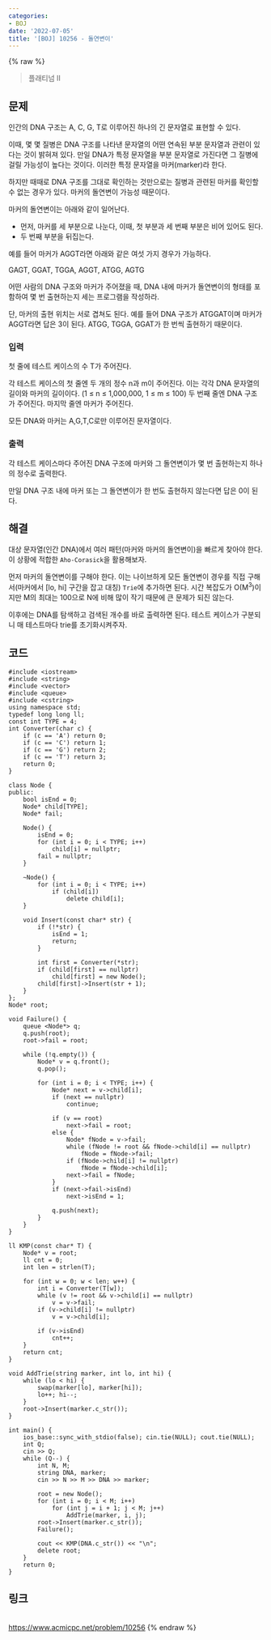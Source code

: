 ```yaml
---
categories:
- BOJ
date: '2022-07-05'
title: '[BOJ] 10256 - 돌연변이'
---
```


{% raw %}
> 플래티넘 II<br>

## 문제
인간의 DNA 구조는 A, C, G, T로 이루어진 하나의 긴 문자열로 표현할 수 있다.

이때, 몇 몇 질병은 DNA 구조를 나타낸 문자열의 어떤 연속된 부분 문자열과 관련이 있다는 것이 밝혀져 있다. 만일 DNA가 특정 문자열을 부분 문자열로 가진다면 그 질병에 걸릴 가능성이 높다는 것이다. 이러한 특정 문자열을 마커(marker)라 한다.

하지만 때때로 DNA 구조를 그대로 확인하는 것만으로는 질병과 관련된 마커를 확인할 수 없는 경우가 있다. 마커의 돌연변이 가능성 때문이다.

마커의 돌연변이는 아래와 같이 일어난다.

-   먼저, 마커를 세 부분으로 나눈다, 이때, 첫 부분과 세 번째 부분은 비어 있어도 된다.
-   두 번째 부분을 뒤집는다.

예를 들어 마커가 AGGT라면 아래와 같은 여섯 가지 경우가 가능하다.

GAGT, GGAT, TGGA, AGGT, ATGG, AGTG

어떤 사람의 DNA 구조와 마커가 주어졌을 때, DNA 내에 마커가 돌연변이의 형태를 포함하여 몇 번 출현하는지 세는 프로그램을 작성하라.

단, 마커의 출현 위치는 서로 겹쳐도 된다. 예를 들어 DNA 구조가 ATGGAT이며 마커가 AGGT라면 답은 3이 된다. ATGG, TGGA, GGAT가 한 번씩 출현하기 때문이다.

### 입력
첫 줄에 테스트 케이스의 수 T가 주어진다.

각 테스트 케이스의 첫 줄엔 두 개의 정수 n과 m이 주어진다. 이는 각각 DNA 문자열의 길이와 마커의 길이이다. (1 ≤ n ≤ 1,000,000, 1 ≤ m ≤ 100) 두 번째 줄엔 DNA 구조가 주어진다. 마지막 줄엔 마커가 주어진다.

모든 DNA와 마커는 A,G,T,C로만 이루어진 문자열이다.

### 출력
각 테스트 케이스마다 주어진 DNA 구조에 마커와 그 돌연변이가 몇 번 출현하는지 하나의 정수로 출력한다.

만일 DNA 구조 내에 마커 또는 그 돌연변이가 한 번도 출현하지 않는다면 답은 0이 된다.

## 해결
대상 문자열(인간 DNA)에서 여러 패턴(마커와 마커의 돌연변이)을 빠르게 찾아야 한다. 이 상황에 적합한 `Aho-Corasick`을 활용해보자.

먼저 마커의 돌연변이를 구해야 한다. 이는 나이브하게 모든 돌연변이 경우를 직접 구해서(마커에서 [lo, hi] 구간을 잡고 대칭) `Trie`에 추가하면 된다. 시간 복잡도가 O(M<sup>3</sup>)이지만 M의 최대는 100으로 N에 비해 많이 작기 때문에 큰 문제가 되진 않는다.

이후에는 DNA를 탐색하고 검색된 개수를 바로 출력하면 된다. 테스트 케이스가 구분되니 매 테스트마다 trie를 초기화시켜주자.

## 코드
```
#include <iostream>
#include <string>
#include <vector>
#include <queue>
#include <cstring>
using namespace std;
typedef long long ll;
const int TYPE = 4;
int Converter(char c) { 
	if (c == 'A') return 0;
	if (c == 'C') return 1;
	if (c == 'G') return 2;
	if (c == 'T') return 3;
	return 0;
}

class Node {
public:
	bool isEnd = 0;
	Node* child[TYPE];
	Node* fail;

	Node() {
		isEnd = 0;
		for (int i = 0; i < TYPE; i++)
			child[i] = nullptr;
		fail = nullptr;
	}

	~Node() {
		for (int i = 0; i < TYPE; i++)
			if (child[i])
				delete child[i];
	}

	void Insert(const char* str) {
		if (!*str) {
			isEnd = 1;
			return;
		}

		int first = Converter(*str);
		if (child[first] == nullptr)
			child[first] = new Node();
		child[first]->Insert(str + 1);
	}
};
Node* root;

void Failure() {
	queue <Node*> q;
	q.push(root);
	root->fail = root;

	while (!q.empty()) {
		Node* v = q.front();
		q.pop();

		for (int i = 0; i < TYPE; i++) {
			Node* next = v->child[i];
			if (next == nullptr)
				continue;

			if (v == root)
				next->fail = root;
			else {
				Node* fNode = v->fail;
				while (fNode != root && fNode->child[i] == nullptr)
					fNode = fNode->fail;
				if (fNode->child[i] != nullptr)
					fNode = fNode->child[i];
				next->fail = fNode;
			}
			if (next->fail->isEnd)
				next->isEnd = 1;

			q.push(next);
		}
	}
}

ll KMP(const char* T) {
	Node* v = root;
	ll cnt = 0;
	int len = strlen(T);

	for (int w = 0; w < len; w++) {
		int i = Converter(T[w]);
		while (v != root && v->child[i] == nullptr)
			v = v->fail;
		if (v->child[i] != nullptr)
			v = v->child[i];

		if (v->isEnd)
			cnt++;
	}
	return cnt;
}

void AddTrie(string marker, int lo, int hi) {
	while (lo < hi) {
		swap(marker[lo], marker[hi]);
		lo++; hi--;
	}
	root->Insert(marker.c_str());
}

int main() {
	ios_base::sync_with_stdio(false); cin.tie(NULL); cout.tie(NULL);
	int Q;
	cin >> Q;
	while (Q--) {
		int N, M;
		string DNA, marker;
		cin >> N >> M >> DNA >> marker;

		root = new Node();
		for (int i = 0; i < M; i++)
			for (int j = i + 1; j < M; j++)
				AddTrie(marker, i, j);
		root->Insert(marker.c_str());
		Failure();

		cout << KMP(DNA.c_str()) << "\n";
		delete root;
	}
	return 0;
}
```

## 링크
<br>https://www.acmicpc.net/problem/10256
{% endraw %}